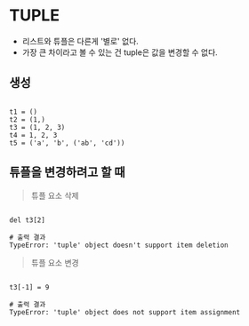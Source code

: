 TUPLE
====================

- 리스트와 튜플은 다른게 '별로' 없다.
- 가장 큰 차이라고 볼 수 있는 건 tuple은 값을 변경할 수 없다.

생성
----------

<pre><code>
t1 = ()
t2 = (1,)
t3 = (1, 2, 3)
t4 = 1, 2, 3
t5 = ('a', 'b', ('ab', 'cd'))
</code></pre>

튜플을 변경하려고 할 때
--------------------

> 튜플 요소 삭제

<pre><code>
del t3[2]

# 출력 결과
TypeError: 'tuple' object doesn't support item deletion
</code></pre>

> 튜플 요소 변경

<pre><code>
t3[-1] = 9

# 출력 결과
TypeError: 'tuple' object does not support item assignment
</code></pre>

